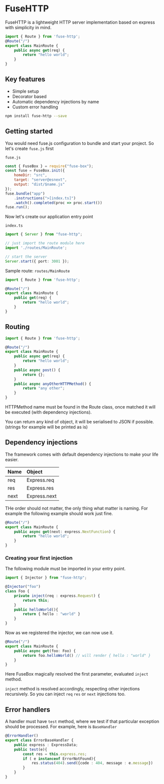 # FuseHTTP

FuseHTTP is a lightweight HTTP server implementation based on express with simplicity in mind.

```ts
import { Route } from 'fuse-http';
@Route("/")
export class MainRoute {
    public async get(req) {
        return "hello world";
    }
}
```

## Key features

* Simple setup
* Decorator based
* Automatic dependency injections by name
* Custom error handling


```bash
npm install fuse-http --save
```
## Getting started

You would need fuse.js configuration to bundle and start your project. So let's create `fuse.js` first

`fuse.js`

```js
const { FuseBox } = require("fuse-box");
const fuse = FuseBox.init({
    homeDir: "src",
    target: "server@esnext",
    output: "dist/$name.js"
});
fuse.bundle("app")
    .instructions(">[index.ts]")
    .watch().completed(proc => proc.start())
fuse.run();
```

Now let's create our application entry point

`index.ts`


```ts
import { Server } from "fuse-http";

// just import the route module here
import './routes/MainRoute';

// start the server
Server.start({ port: 3001 });
```


Sample route: `routes/MainRoute`


```ts
import { Route } from 'fuse-http';

@Route("/")
export class MainRoute {
    public get(req) {
        return "hello world";
    }
}
```

## Routing


```ts
import { Route } from 'fuse-http';

@Route("/")
export class MainRoute {
    public async get(req) {
        return "hello world";
    }
    public async post() {
        return {};
    }
    public async anyOtherHTTPMethod() {
        return "any other";
    }
}
```

HTTPMethod name must be found in the Route class, once matched it will be executed (with dependency injections).

You can return any kind of object, it will be serialised to JSON if possible. (strings for example will be printed as is)

## Dependency injections

The framework comes with default dependency injections to make your life easier.

| Name        | Object
| ------------- |:-------------|
| req      | Express.req
| res      | Express.res
| next | Express.next

THe order should not matter, the only thing what matter is naming. For example the following example should work just fine.

```ts
@Route("/")
export class MainRoute {
    public async get(next: express.NextFunction) {
        return "hello world";
    }
}
```

### Creating your first injection
The following module must be imported in your entry point.

```ts
import { Injector } from "fuse-http";

@Injector("foo")
class Foo {
    private inject(req : express.Request) {
        return this;
    }
    public helloWorld(){
        return { hello : "world" }
    }
}
```

Now as we registered the injector, we can now use it.

```ts
@Route("/")
export class MainRoute {
    public async get(foo: Foo) {
        return foo.helloWorld() // will render { hello : "world" }
    }
}
```

Here FuseBox magically resolved the first parameter, evaluated `inject` method.


 `inject` method is resolved accordingly, respecting other injections recursively. So you can inject `req` `res` or `next` injections too.

## Error handlers

A handler must have `test` method, where we test if that particular exception should be processed. For example, here is `BaseHandler`

```ts
@ErrorHandler()
export class ErrorBaseHandler {
    public express : ExpressData;
    public test(e){
        const res = this.express.res;
        if ( e instanceof ErrorNotFound){
            res.status(404).send({code : 404, message : e.message})
        }
    }
}
```



